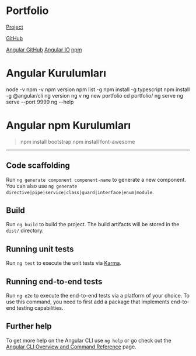 # Portfolio

[Project](http://localhost:4200/)

[GitHub](https://github.com/deryadenizz/portfolio)

[Angular GitHub](https://github.com/angular/angular-cli)
[Angular IO](https://angular.io/)
[npm](https://www.npmjs.com/)

# Angular Kurulumları

node -v
npm -v
npm version
npm list -g
npm install -g typescript
npm install -g @angular/cli
ng version
ng v
ng new portfolio
cd portfolio/
ng serve
ng serve --port 9999
ng --help

# Angular npm Kurulumları

> npm install bootstrap
> npm install font-awesome

---

## Code scaffolding

Run `ng generate component component-name` to generate a new component. You can also use `ng generate directive|pipe|service|class|guard|interface|enum|module`.

## Build

Run `ng build` to build the project. The build artifacts will be stored in the `dist/` directory.

## Running unit tests

Run `ng test` to execute the unit tests via [Karma](https://karma-runner.github.io).

## Running end-to-end tests

Run `ng e2e` to execute the end-to-end tests via a platform of your choice. To use this command, you need to first add a package that implements end-to-end testing capabilities.

## Further help

To get more help on the Angular CLI use `ng help` or go check out the [Angular CLI Overview and Command Reference](https://angular.io/cli) page.
